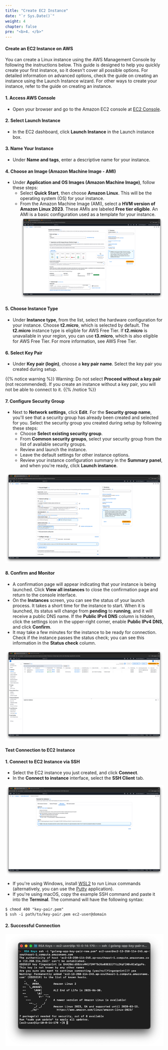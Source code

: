 ```yaml
---
title: "Create EC2 Instance"
date: "`r Sys.Date()`"
weight: 4
chapter: false
pre: "<b>4. </b>"
---
```


#### Create an EC2 Instance on AWS
You can create a Linux instance using the AWS Management Console by following the instructions below.
This guide is designed to help you quickly create your first instance, so it doesn't cover all possible options.
For detailed information on advanced options, check the guide on creating an instance using the Launch Instance wizard. For other ways to create your instance, refer to the guide on creating an instance.

#### 1. Access AWS Console

- Open your browser and go to the Amazon EC2 console at [EC2 Console](https://console.aws.amazon.com/ec2/).

#### 2. Select Launch Instance

- In the EC2 dashboard, click **Launch Instance** in the Launch instance box.

#### 3. Name Your Instance

- Under **Name and tags**, enter a descriptive name for your instance.

#### 4. Choose an Image (Amazon Machine Image - AMI)

- Under **Application and OS Images (Amazon Machine Image)**, follow these steps:
  - Select **Quick Start**, then choose **Amazon Linux**. This will be the operating system (OS) for your instance.
  - From the Amazon Machine Image (AMI), select a **HVM version of Amazon Linux 2023**. These AMIs are labeled **Free tier eligible**. An AMI is a basic configuration used as a template for your instance.
![ami.png](/images/4-create-ec2-instance/ami.png)

#### 5. Choose Instance Type

- Under **Instance type**, from the list, select the hardware configuration for your instance. Choose **t2.micro**, which is selected by default. The **t2.micro** instance type is eligible for AWS Free Tier. If **t2.micro** is unavailable in your region, you can use **t3.micro**, which is also eligible for AWS Free Tier. For more information, see AWS Free Tier.

#### 6. Select Key Pair

- Under **Key pair (login)**, choose a **key pair name**. Select the key pair you created during setup.

{{% notice warning %}}
Warning: Do not select **Proceed without a key pair** (not recommended). If you create an instance without a key pair, you will not be able to connect to it.
{{% /notice %}}

#### 7. Configure Security Group

- Next to **Network settings**, click **Edit**. For the **Security group name**, you'll see that a security group has already been created and selected for you. Select the security group you created during setup by following these steps:
  - Choose **Select existing security group**.
  - From **Common security groups**, select your security group from the list of available security groups.
  - Review and launch the instance.
  - Leave the default settings for other instance options.
  - Review your instance configuration summary in the **Summary panel**, and when you're ready, click **Launch instance**.

![sg-config.png](/images/4-create-ec2-instance/sg-config.png)

#### 8. Confirm and Monitor

- A confirmation page will appear indicating that your instance is being launched. Click **View all instances** to close the confirmation page and return to the console interface.
- On the **Instances** screen, you can see the status of your launch process. It takes a short time for the instance to start. When it is launched, its status will change from **pending** to **running**, and it will receive a public DNS name. If the **Public IPv4 DNS** column is hidden, click the settings icon in the upper-right corner, enable **Public IPv4 DNS**, and click **Confirm**.
- It may take a few minutes for the instance to be ready for connection. Check if the instance passes the status check; you can see this information in the **Status check** column.

![review.png](/images/4-create-ec2-instance/review-png.png)

#### Test Connection to EC2 Instance

#### 1. Connect to EC2 Instance via SSH

- Select the EC2 instance you just created, and click **Connect**.
- In the **Connect to instance** interface, select the **SSH Client** tab.

![ssh-ec2.png](/images/4-create-ec2-instance/ssh-ec2.png)

- If you're using Windows, install [WSL2](https://learn.microsoft.com/en-us/windows/wsl/install) to run Linux commands (alternatively, you can use the [Putty](https://www.putty.org/) application).
- If you're using macOS, copy the example SSH command and paste it into the **Terminal**. The command will have the following syntax:

```
$ chmod 400 "key-pair.pem"
$ ssh -i path/to/key-pair.pem ec2-user@domain
```

#### 2. Successful Connection

![complete.png](/images/4-create-ec2-instance/complete.png)
